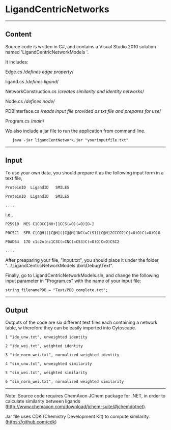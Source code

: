 LigandCentricNetworks
=====================
-------------------------------------------------------------------------------------------------------------
Content
-----------
Source code is written in C#, and contains a Visual Studio 2010 solution named 'LigandCentricNetworkModels '. 

It includes:

Edge.cs /*defines edge property*/

ligand.cs /*defines ligand*/

NetworkConstruction.cs /*creates similarity and identity networks*/

Node.cs /*defines node*/

PDBInterface.cs /*reads input file provided as txt file and prepares for use*/

Program.cs /*main*/

We also include a jar file to run the application from command line.

       java -jar ligandCentNetwork.jar "yourinputfile.txt"

--------------------------------------------------------------------------------------------------------------
Input
--------
To use your own data, you should prepare it as the following input form in a text file,

	ProteinID  LigandID   SMILES
	
	ProteinID  LigandID   SMILES

	....

i.e.,


	P25910	MES	C1COCC[NH+]1CCS(=O)(=O)[O-]
	
	P0C5C1	SFR	C[C@H]([C@H]([C@@H]1NC(=C(S1)[C@H]2CCCO2)C(=O)O)C(=O)O)O
	
	P0AD64	17O	c1c2n(nc1C3C(=CNC(=CS3)C(=O)O)C=O)CSC2

	....

After preaparing your file, "input.txt", you should place it under the folder "...\LigandCentricNetworkModels \bin\Debug\Text\".


Finally, go to LigandCentricNetworkModels.sln, and change the following input parameter in "Program.cs" with the name of your input file:

	string filenamePDB = "Text/PDB_complete.txt"; 


--------------------------------------------------------------------------------------------------------------
Output
-------

Outputs of the code are six different text files each containing a network table, w therefore they can be easily imported into Cytoscape.

	1 "ide_unw.txt", unweighted identity
	
	2 "ide_wei.txt", weighted identity
	
	3 "ide_norm_wei.txt", normalized weighted identity
	
	4 "sim_unw.txt", unweighted similarity
	
	5 "sim_wei.txt", weighted similarity
	
	6 "sim_norm_wei.txt", normalized weighted similarity
-------------------------------------------------------------------------------------------------
Note: Source code requires ChemAxon JChem package for .NET, in order to calculate similarity between ligands (http://www.chemaxon.com/download/jchem-suite/#jchemdotnet).

Jar file uses CDK (Chemistry Development Kit) to compute similarity. (https://github.com/cdk)


